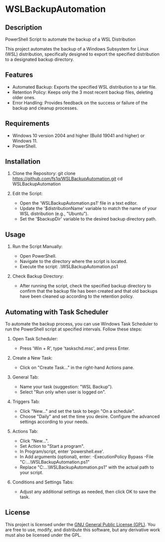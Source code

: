 # WSLBackupAutomation

## Description

PowerShell Script to automate the backup of a WSL Distribution

This project automates the backup of a Windows Subsystem for Linux (WSL) distribution, specifically designed to export the specified distribution to a designated backup directory.



## Features

- Automated Backup: Exports the specified WSL distribution to a tar file.
- Retention Policy: Keeps only the 3 most recent backup files, deleting older ones.
- Error Handling: Provides feedback on the success or failure of the backup and cleanup processes.



## Requirements

- Windows 10 version 2004 and higher (Build 19041 and higher) or Windows 11.
- PowerShell.



## Installation

1. Clone the Repository:
   git clone https://github.com/fs1q/WSLBackupAutomation.git
   cd WSLBackupAutomation

2. Edit the Script:
   - Open the 'WSLBackupAutomation.ps1' file in a text editor.
   - Update the '$distributionName' variable to match the name of your WSL distribution (e.g., "Ubuntu").
   - Set the '$backupDir' variable to the desired backup directory path.



## Usage

1. Run the Script Manually:
   - Open PowerShell.
   - Navigate to the directory where the script is located.
   - Execute the script:
     .\WSLBackupAutomation.ps1

2. Check Backup Directory:
   - After running the script, check the specified backup directory to confirm that the backup file has been created and that old backups have been cleaned up according to the retention policy.



## Automating with Task Scheduler

To automate the backup process, you can use Windows Task Scheduler to run the PowerShell script at specified intervals. Follow these steps:

1. Open Task Scheduler:
   - Press 'Win + R', type 'taskschd.msc', and press Enter.

2. Create a New Task:
   - Click on "Create Task..." in the right-hand Actions pane.

3. General Tab:
   - Name your task (suggestion: "WSL Backup").
   - Select "Run only when user is logged on".

4. Triggers Tab:
   - Click "New..." and set the task to begin "On a schedule".
   - Choose "Daily" and set the time you desire. Configure the advanced settings according to your needs.

5. Actions Tab:
   - Click "New...".
   - Set Action to "Start a program".
   - In Program/script, enter 'powershell.exe'.
   - In Add arguments (optional), enter:
     -ExecutionPolicy Bypass -File "C:\...\WSLBackupAutomation.ps1"
   - Replace "C:\...\WSLBackupAutomation.ps1" with the actual path to your script.

6. Conditions and Settings Tabs:
   - Adjust any additional settings as needed, then click OK to save the task.



## License

This project is licensed under the [GNU General Public License (GPL)](https://www.gnu.org/licenses/gpl-3.0.html). You are free to use, modify, and distribute this software, but any derivative work must also be licensed under the GPL.
